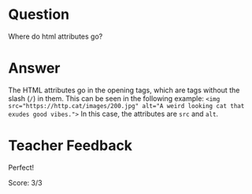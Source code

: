 # Question

Where do html attributes go?

# Answer

The HTML attributes go in the opening tags, which are tags without the slash (`/`) in them. This can be seen in the following example: `<img src="https://http.cat/images/200.jpg" alt="A weird looking cat that exudes good vibes.">` In this case, the attributes are `src` and `alt`.

# Teacher Feedback

Perfect!

Score: 3/3